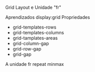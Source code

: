 
Grid Layout e Unidade "fr"

Aprendizados
display:grid
Propriedades

 - grid-templates-rows
 - grid-templates-columns
 - grid-tamplates-areas
 - grid-column-gap
 - grid-row-gap
 - grid-gap

 A unidade fr
 repeat
 minmax